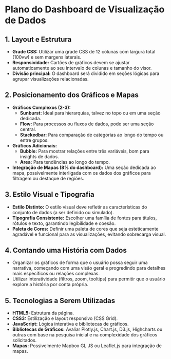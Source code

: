 # Plano do Dashboard de Visualização de Dados

## 1. Layout e Estrutura
- **Grade CSS:** Utilizar uma grade CSS de 12 colunas com largura total (100vw) e sem margens laterais.
- **Responsividade:** Cartões de gráficos devem se ajustar automaticamente ao seu intervalo de colunas e tamanho do visor.
- **Divisão principal:** O dashboard será dividido em seções lógicas para agrupar visualizações relacionadas.

## 2. Posicionamento dos Gráficos e Mapas
- **Gráficos Complexos (2-3):**
  - **Sunburst:** Ideal para hierarquias, talvez no topo ou em uma seção dedicada.
  - **Flow:** Para processos ou fluxos de dados, pode ser uma seção central.
  - **Stackedbar:** Para comparação de categorias ao longo do tempo ou entre grupos.
- **Gráficos Adicionais:**
  - **Bubble:** Para mostrar relações entre três variáveis, bom para insights de dados.
  - **Area:** Para tendências ao longo do tempo.
- **Integração de Mapas (8% do dashboard):** Uma seção dedicada ao mapa, possivelmente interligada com os dados dos gráficos para filtragem ou destaque de regiões.

## 3. Estilo Visual e Tipografia
- **Estilo Distinto:** O estilo visual deve refletir as características do conjunto de dados (a ser definido ou simulado).
- **Tipografia Consistente:** Escolher uma família de fontes para títulos, rótulos e texto, garantindo legibilidade e coesão.
- **Paleta de Cores:** Definir uma paleta de cores que seja esteticamente agradável e funcional para as visualizações, evitando sobrecarga visual.

## 4. Contando uma História com Dados
- Organizar os gráficos de forma que o usuário possa seguir uma narrativa, começando com uma visão geral e progredindo para detalhes mais específicos ou relações complexas.
- Utilizar interatividade (filtros, zoom, tooltips) para permitir que o usuário explore a história por conta própria.

## 5. Tecnologias a Serem Utilizadas
- **HTML5:** Estrutura da página.
- **CSS3:** Estilização e layout responsivo (CSS Grid).
- **JavaScript:** Lógica interativa e bibliotecas de gráficos.
- **Bibliotecas de Gráficos:** Avaliar Plotly.js, Chart.js, D3.js, Highcharts ou outras com base na pesquisa inicial e na complexidade dos gráficos solicitados.
- **Mapas:** Possivelmente Mapbox GL JS ou Leaflet.js para integração de mapas.

